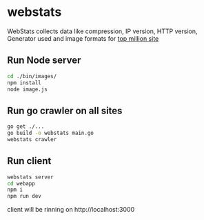 # webstats
WebStats collects data like compression, IP version, HTTP version, Generator used and image formats for [top million site](https://majestic.com/reports/majestic-million)

## Run Node server

``` bash
cd ./bin/images/
npm install
node image.js
```

## Run go crawler on all sites
``` bash
go get ./...
go build -o webstats main.go
webstats crawler
```

## Run client
``` bash
webstats server
cd webapp
npm i
npm run dev
```
client will be rinning on http://localhost:3000